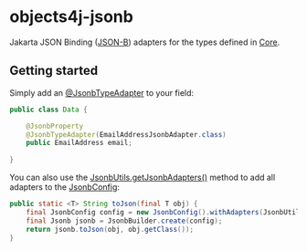 # objects4j-jsonb
Jakarta JSON Binding ([JSON-B](https://jakarta.ee/specifications/jsonb/3.0/jakarta-jsonb-spec-3.0)) adapters for the types defined in [Core](../core).

## Getting started
Simply add an [@JsonbTypeAdapter](https://jakarta.ee/specifications/platform/9/apidocs/jakarta/json/bind/annotation/jsonbtypeadapter) to your field:
```java
public class Data {

    @JsonbProperty
    @JsonbTypeAdapter(EmailAddressJsonbAdapter.class)
    public EmailAddress email;
    
}
```
You can also use the [JsonbUtils.getJsonbAdapters()](src/main/java/org/fuin/objects4j/jsonb/JsonbUtils.java) method to add all adapters to the [JsonbConfig](https://jakarta.ee/specifications/platform/9/apidocs/jakarta/json/bind/jsonbconfig):
```java
public static <T> String toJson(final T obj) {
    final JsonbConfig config = new JsonbConfig().withAdapters(JsonbUtils.getJsonbAdapterArray());
    final Jsonb jsonb = JsonbBuilder.create(config);
    return jsonb.toJson(obj, obj.getClass());
}
```
